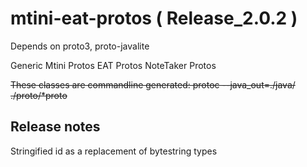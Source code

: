 # mtini-eat-protos ( Release_2.0.2 )
Depends on proto3, proto-javalite

Generic Mtini Protos
EAT Protos
NoteTaker Protos

~~These classes are commandline generated:
protoc  --java_out=./java/ ./proto/*proto~~

## Release notes ##
Stringified id as a replacement of bytestring types

